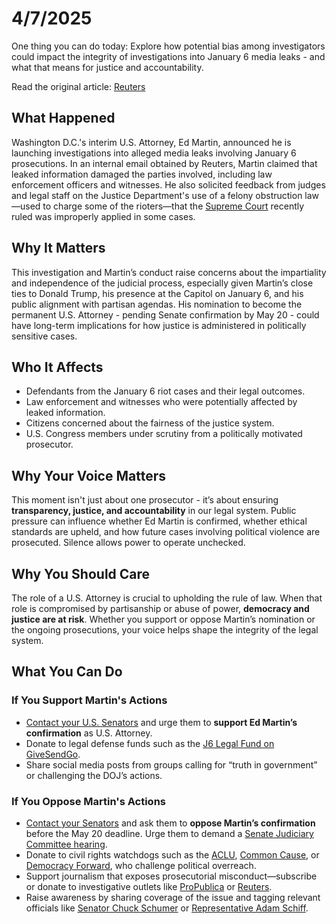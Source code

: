 <h1>4/7/2025</h1>

One thing you can do today: Explore how potential bias among investigators could impact the integrity of investigations into January 6 media leaks - and what that means for justice and accountability.

Read the original article: [Reuters](https://www.reuters.com/business/media-telecom/washington-dcs-top-prosecutor-probe-alleged-media-leaks-jan-6-cases-email-says-2025-04-04/)

<h2>What Happened</h2>
<p>Washington D.C.'s interim U.S. Attorney, Ed Martin, announced he is launching investigations into alleged media leaks involving January 6 prosecutions. In an internal email obtained by Reuters, Martin claimed that leaked information damaged the parties involved, including law enforcement officers and witnesses. He also solicited feedback from judges and legal staff on the Justice Department's use of a felony obstruction law—used to charge some of the rioters—that the <a href="https://www.supremecourt.gov/" target="_blank">Supreme Court</a> recently ruled was improperly applied in some cases.</p>

<h2>Why It Matters</h2>
<p>This investigation and Martin’s conduct raise concerns about the impartiality and independence of the judicial process, especially given Martin’s close ties to Donald Trump, his presence at the Capitol on January 6, and his public alignment with partisan agendas. His nomination to become the permanent U.S. Attorney - pending Senate confirmation by May 20 - could have long-term implications for how justice is administered in politically sensitive cases.</p>

<h2>Who It Affects</h2>
<ul>
  <li>Defendants from the January 6 riot cases and their legal outcomes.</li>
  <li>Law enforcement and witnesses who were potentially affected by leaked information.</li>
  <li>Citizens concerned about the fairness of the justice system.</li>
  <li>U.S. Congress members under scrutiny from a politically motivated prosecutor.</li>
</ul>

<h2>Why Your Voice Matters</h2>
<p>This moment isn't just about one prosecutor - it’s about ensuring <strong>transparency, justice, and accountability</strong> in our legal system. Public pressure can influence whether Ed Martin is confirmed, whether ethical standards are upheld, and how future cases involving political violence are prosecuted. Silence allows power to operate unchecked.</p>

<h2>Why You Should Care</h2>
<p>The role of a U.S. Attorney is crucial to upholding the rule of law. When that role is compromised by partisanship or abuse of power, <strong>democracy and justice are at risk</strong>. Whether you support or oppose Martin’s nomination or the ongoing prosecutions, your voice helps shape the integrity of the legal system.</p>

<h2>What You Can Do</h2>

<h3>If You Support Martin's Actions</h3>
<ul>
  <li><a href="https://www.usa.gov/elected-officials" target="_blank">Contact your U.S. Senators</a> and urge them to <strong>support Ed Martin’s confirmation</strong> as U.S. Attorney.</li>
  <li>Donate to legal defense funds such as the <a href="https://www.givesendgo.com/J6Legal" target="_blank">J6 Legal Fund on GiveSendGo</a>.</li>
  <li>Share social media posts from groups calling for “truth in government” or challenging the DOJ’s actions.</li>
</ul>

<h3>If You Oppose Martin's Actions</h3>
<ul>
  <li><a href="https://www.senate.gov/senators/senators-contact.htm" target="_blank">Contact your Senators</a> and ask them to <strong>oppose Martin’s confirmation</strong> before the May 20 deadline. Urge them to demand a <a href="https://www.judiciary.senate.gov/" target="_blank">Senate Judiciary Committee hearing</a>.</li>
  <li>Donate to civil rights watchdogs such as the <a href="https://www.aclu.org/" target="_blank">ACLU</a>, <a href="https://www.commoncause.org/" target="_blank">Common Cause</a>, or <a href="https://democracyforward.org/" target="_blank">Democracy Forward</a>, who challenge political overreach.</li>
  <li>Support journalism that exposes prosecutorial misconduct—subscribe or donate to investigative outlets like <a href="https://www.propublica.org/" target="_blank">ProPublica</a> or <a href="https://www.reuters.com/" target="_blank">Reuters</a>.</li>
  <li>Raise awareness by sharing coverage of the issue and tagging relevant officials like <a href="https://www.schumer.senate.gov/" target="_blank">Senator Chuck Schumer</a> or <a href="https://www.schiff.senate.gov/" target="_blank">Representative Adam Schiff</a>.</li>
</ul>
